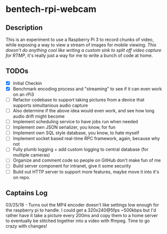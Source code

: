 # bentech-rpi-webcam

## Description
This is an experiment to use a Raspberry Pi 3 to record chunks of video, while exposing a way to view a stream of images for mobile viewing. _This doesn't do anything cool like writing a custom sink to split off video capture for RTMP_, it's really just a way for me to write a bunch of code at home.

## TODOs
- [x] Initial Checkin
- [x] Benchmark encoding process and "streaming" to see if it can even work on an rPi3
- [ ] Refactor codebase to support taking pictures from a device that supports simultanious audio capture
- [ ] Also determine if the above idea would even work, and see how long audio drift might become
- [ ] Implement scheduling service to have jobs run when needed
- [ ] Implement own JSON serializer, you know, for fun
- [ ] Implement own SQL style database, you know, to hate myself
- [ ] Implement socket based real-time RPC framework, again, because why not
- [ ] Fully plumb logging + add custom logging to central database (for multiple cameras)
- [ ] Organize and comment code so people on GitHub don't make fun of me
- [ ] Build server component for intranet, give it some security
- [ ] Build out HTTP server to support more features, maybe move it into it's on repo.

## Captains Log
03/25/18 - Turns out the MP4 encoder doesn't like settings low enough for the raspberry pi to handle. I could get a 320x240@5fps ~500kbps but I'd rather have it take a picture every 200ms and copy them to a home server to eventually be stitched together into a video with ffmpeg. Time to go crazy with changes!
